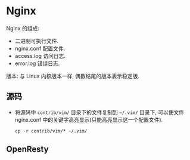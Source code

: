 # Nginx

Nginx 的组成:
* 二进制可执行文件.
* nginx.conf 配置文件.
* access.log 访问日志.
* error.log 错误日志. 

版本: 与 Linux 内核版本一样, 偶数结尾的版本表示稳定版.


## 源码
* 将源码中 `contrib/vim/` 目录下的文件复制到 `~/.vim/` 目录下, 可以使文件 nginx.conf 中的关键字高亮显示(只能高亮显示这一个配置文件).

    ```shell
    cp -r contrib/vim/* ~/.vim/
    ```


## OpenResty